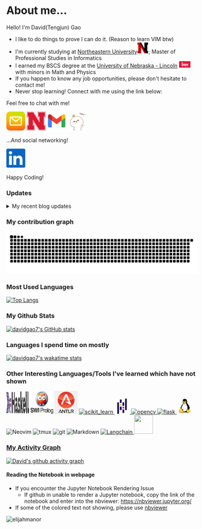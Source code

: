 # About me...
Hello! I'm David(Tengjun) Gao

- I like to do things to prove I can do it. (Reason to learn VIM btw)
- I'm currently studying at [Northeastern University](https://www.northeastern.edu/about/)<img src="NEU.jpg" width="30" height="30">; Master of Professional Studies in Informatics
- I earned my BSCS degree at the [University of Nebraska - Lincoln](https://www.unl.edu/about/) [<img src="huskers.jpg" width=30>](https://en.wiktionary.org/wiki/husker "Go huskers!") with minors in Math and Physics
- If you happen to know any job opportunities, please don't hesitate to contact me!
- Never stop learning! Connect with me using the link below:

<!-- [![davidgao7's GitHub stats](https://github-readme-stats.vercel.app/api?username=davidgao7&count_private=true&show_icons=true)](https://github.com/anuraghazra/github-readme-stats) -->

<!-- ============================================================== -->

Feel free to chat with me!

[<img src="QQmail.jpg" width=50/>](mailto:582435572@qq.com?subject=[GitHub])
[<img src="UNL.png" width=50/>](mailto:david.gao313@huskers.unl.edu?subject=[GitHub])
[<img src="gmail.png" width=50/>](mailto:jimgao0606@gmail.com?subject=[GitHub])
<img src="IMG_1421.GIF" width="50" height="50"/>

...And social networking!

[<img src="linkedin.png" width=50/>](https://www.linkedin.com/in/tengjun-gao-hello-world/)

Happy Coding!
<!-- ============================================================== -->
### Updates
<details>
<summary>My recent blog updates</summary>
<p>
<!-- BLOG-POST-LIST:START -->
<!-- https://github.com/:davidgao7/:davidgao7.github.io/commits.atom ITS NOT WORKIN-->

- [数组](https://github.com/davidgao7/davidgao7.github.io/blob/5fbd13fe6d44905a84a50dafb08723ae81a3a667/_posts/2021-11-23-array-summary.md)
- [复杂链表的复制](https://github.com/davidgao7/davidgao7.github.io/blob/master/_posts/2021-10-07-copy-random-list.md)
- [所有叶子节点到根节点的和](https://github.com/davidgao7/davidgao7.github.io/blob/master/_posts/2021-10-05-binary-tree-path-sum.md)
- [python generator 你需要知道的点](https://github.com/davidgao7/PythonLearning/blob/master/generator.py)
- [寻找第K大](https://github.com/davidgao7/davidgao7.github.io/blob/master/_posts/2021-09-24-find-kth-largest.md)
- [统计字典序元音字符串的数目](https://github.com/davidgao7/davidgao7.github.io/blob/master/_posts/2021-09-21-count-vowel-strings.md)
- [连接两岛的最短路径](https://github.com/davidgao7/davidgao7.github.io/blob/master/_posts/2021-09-15-shortest-bridge.md)
- [打家劫舍II](https://github.com/davidgao7/davidgao7.github.io/blob/master/_posts/2021-09-12-rob.md)
- [跳跃游戏](https://github.com/davidgao7/davidgao7.github.io/blob/master/_posts/2021-09-12-jump-game.md)
- [单词的压缩编码](https://github.com/davidgao7/davidgao7.github.io/blob/master/_posts/2021-09-08-minimum-length-encoding.md)
- [二叉树两个节点找公共祖先](https://github.com/davidgao7/davidgao7.github.io/blob/master/_posts/2021-08-21-tree-lowest-common-ancestor.md)
- [最长无重复子数组](https://github.com/davidgao7/davidgao7.github.io/blob/master/_posts/2021-08-20-maxLength.md)
- [Heap and BST](https://github.com/davidgao7/davidgao7.github.io/blob/master/_posts/2021-08-25-heap-bst.md)
- [合并k个有序链表](https://github.com/davidgao7/davidgao7.github.io/blob/master/_posts/2021-08-20-merge-k-sorted-lists.md)
- [二叉树层序遍历](https://github.com/davidgao7/davidgao7.github.io/blob/master/_posts/2021-08-15-binaryTree-Output-Levely.md)
- [随笔](https://github.com/davidgao7/davidgao7.github.io/blob/master/_posts/2021-08-15-suibi.md)
- [SVM拉格朗Prim/dual form](https://github.com/davidgao7/machineLearningAlgorithmExplain/blob/master/SVM%20Lagrange.pdf)
- [SVM Explain](https://github.com/davidgao7/machineLearningAlgorithmExplain/blob/master/SVM.ipynb)
<!-- BLOG-POST-LIST:END -->
</p>
</details>

### My contribution graph
<picture>
  <source media="(prefers-color-scheme: dark)" srcset="./github-contribution-grid-snake-dark.svg">
  <img alt="Text changing depending on mode. Light: 'So light!' Dark: 'So dark!'" src="./github-contribution-grid-snake.svg">
</picture>

### Most Used Languages
[![Top Langs](https://github-readme-stats.vercel.app/api/top-langs/?username=davidgao7&layout=compact)](https://github.com/davidgao7/github-readme-stats)
### My Github Stats
[![davidgao7's GitHub stats](https://github-readme-stats.vercel.app/api?username=davidgao7&count_private=true&show_icons=true)](https://github.com/anuraghazra/github-readme-stats)
### Languages I spend time on mostly
[![davidgao7's wakatime stats](https://github-readme-stats.vercel.app/api/wakatime?username=davidgao7&v=2)](https://github.com/davidgao7/github-readme-stats)
### Other Interesting Languages/Tools I've learned which have not shown
<p align="left">
<a href="https://www.haskell.org/"><img src="haskell-logo.svg" alt="haskell" width="60" height="60"/></a>
<a href="https://www.swi-prolog.org/"><img src="swipl.png" alt="haskell" width="60" height="60"/></a>
<a href="https://www.antlr.org/"><img src="ANTLRv4.png" alt="ANTLRv4" width="60" height="60"/></a>
<a href="https://scikit-learn.org/" target="_blank" rel="noreferrer"> <img src="https://upload.wikimedia.org/wikipedia/commons/0/05/Scikit_learn_logo_small.svg" alt="scikit_learn" width="60" height="60"/> </a>
<a href="https://pandas.pydata.org/" target="_blank" rel="noreferrer"> <img src="https://raw.githubusercontent.com/devicons/devicon/2ae2a900d2f041da66e950e4d48052658d850630/icons/pandas/pandas-original.svg" alt="pandas" width="40" height="40"/> </a>
<a href="https://opencv.org/" target="_blank" rel="noreferrer"> <img src="https://www.vectorlogo.zone/logos/opencv/opencv-icon.svg" alt="opencv" width="40" height="40"/> </a>
<a href="https://flask.palletsprojects.com/" target="_blank" rel="noreferrer"> <img src="https://www.vectorlogo.zone/logos/pocoo_flask/pocoo_flask-icon.svg" alt="flask" width="40" height="40"/> </a>
<a href="https://www.linux.org/" target="_blank" rel="noreferrer"> <img src="https://raw.githubusercontent.com/devicons/devicon/master/icons/linux/linux-original.svg" alt="linux" width="40" height="40"/> </a>
<img alt="Neovim" src="https://img.shields.io/badge/NeoVim-%2357A143.svg?&style=for-the-badge&logo=neovim&logoColor=white" />
<img alt="tmux" src="https://img.shields.io/badge/tmux-1BB91F?style=for-the-badge&logo=tmux&logoColor=white" />
<img alt="git" src="https://img.shields.io/badge/GIT-E44C30?style=for-the-badge&logo=git&logoColor=white" />
<img alt="Markdown" src="https://img.shields.io/badge/Markdown-000000?style=for-the-badge&logo=markdown&logoColor=white" />
<a href="https://www.langchain.com/"><img alt="Langchain" src="https://external-content.duckduckgo.com/iu/?u=https%3A%2F%2Ftse2.mm.bing.net%2Fth%3Fid%3DOIP.-6d0YMIf57AIz8LPzcUuFAHaG9%26pid%3DApi&f=1&ipt=6f5c2173b65beefd93b36a4f17a2a703023baa418649f8e3955568c76e9d5a1f&ipo=images" width="50" height="50"/>
<a href="https://nixos.org/"><img src="https://external-content.duckduckgo.com/iu/?u=https%3A%2F%2Ftse3.mm.bing.net%2Fth%3Fid%3DOIP.b0INAa0DATcFYSFQvi0AuAHaHa%26pid%3DApi&f=1&ipt=9f038207101c6e488d698c047691e53bf7f0049b3e23b3ceb1401c2acaa3bd15&ipo=images" width="50" height="50"/>
</p>

### My Activity Graph
[![David's github activity graph](https://github-readme-activity-graph.vercel.app/graph?username=davidgao7&theme=react-dark)](https://github.com/davidgao7/github-readme-activity-graph)
#### Reading the Notebook in webpage
- If you encounter the Jupyter Notebook Rendering Issue
  * If github in unable to render a Jupyter notebook, copy the link of the notebook and enter into the nbviewer: https://nbviewer.jupyter.org/
- If some of the colored text not showing, please use [nbviewer](https://nbviewer.jupyter.org/)

<p align="left"><img src="https://komarev.com/ghpvc/?username=davidgao7&label=Profile%20views&color=0e75b6&style=flat" alt="elijahmanor" /></p>
